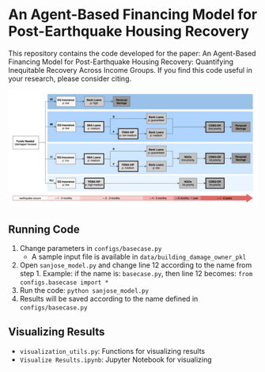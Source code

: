 # An Agent-Based Financing Model for Post-Earthquake Housing Recovery

This repository contains the code developed for the paper: An Agent-Based Financing Model for Post-Earthquake Housing Recovery: Quantifying Inequitable Recovery Across Income Groups. If you find this code useful in your research, please consider citing.

![FinancingModel.png](FinancingModel.png)

## Running Code

1. Change parameters in `configs/basecase.py`
    - A sample input file is available in `data/building_damage_owner_pkl`
2. Open `sanjose_model.py` and change line 12 according to the name from step 1. Example: if the name is: `basecase.py`, then line 12 becomes: `from configs.basecase import *`
3. Run the code: `python sanjose_model.py`
4. Results will be saved according to the name defined in `configs/basecase.py`

## Visualizing Results

- `visualization_utils.py`: Functions for visualizing results
- `Visualize Results.ipynb`: Jupyter Notebook for visualizing
